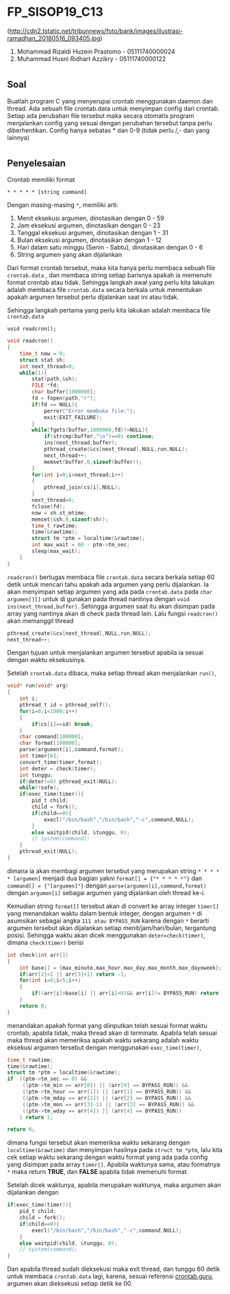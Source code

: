 # FP_SISOP19_C13
(http://cdn2.tstatic.net/tribunnews/foto/bank/images/ilustrasi-ramadhan_20180516_093405.jpg)
1. Mohammad Rizaldi Huzein Prastomo -   05111740000024
2. Muhammad Husni Ridhart Azzikry   -   05111740000122
#
## Soal
Buatlah program C yang menyerupai crontab menggunakan daemon dan thread. Ada sebuah file crontab.data untuk menyimpan config dari crontab. Setiap ada perubahan file tersebut maka secara otomatis program menjalankan config yang sesuai dengan perubahan tersebut tanpa perlu diberhentikan. Config hanya sebatas * dan 0-9 (tidak perlu /,- dan yang lainnya)
#
## Penyelesaian
Crontab memiliki format

`* * * * * [string command]`

Dengan masing-masing `*`, memiliki arti:

1. Menit eksekusi argumen, dinotasikan dengan 0 - 59
2. Jam eksekusi argumen, dinotasikan dengan 0 - 23
3. Tanggal eksekusi argumen, dinotasikan dengan 1 - 31
4. Bulan eksekusi argumen, dinotasikan dengan 1 - 12
5. Hari dalam satu minggu (Senin - Sabtu), dinotasikan dengan 0 - 6
6. String argumen yang akan dijalankan

Dari format crontab tersebut, maka kita hanya perlu membaca sebuah file `crontab.data` , dan membaca string setiap barisnya apakah ia memenuhi format crontab atau tidak.
Sehingga langkah awal yang perlu kita lakukan adalah membaca file `crontab.data` secara berkala untuk menentukan apakah argumen tersebut perlu dijalankan saat ini atau tidak.

Sehingga langkah pertama yang perlu kita lakukan adalah membaca file `crontab.data`

`void readcron();`

```c
void readcron()
{
    time_t now = 0;
    struct stat sh;
    int next_thread=0;   
    while(1){
        stat(path,&sh);
        FILE *fd;
        char buffer[1000000];
        fd = fopen(path,"r");
        if(fd == NULL){
            perror("Error membuka file:");
            exit(EXIT_FAILURE);
        }
        while(fgets(buffer,1000000,fd)!=NULL){
            if(strcmp(buffer,"\n")==0) continue;
            ins(next_thread,buffer);
            pthread_create(&cs[next_thread],NULL,run,NULL);
            next_thread++;
            memset(buffer,0,sizeof(buffer));
        }
        for(int i=0;i<next_thread;i++)
        {
            pthread_join(cs[i],NULL);
        }
        next_thread=0;
        fclose(fd);
        now = sh.st_mtime;
        memset(&sh,0,sizeof(sh));
        time_t rawtime;
        time(&rawtime);
        struct tm *ptm = localtime(&rawtime);
        int max_wait = 60 - ptm->tm_sec;
        sleep(max_wait);
    }
}
```

`readcron()` bertugas membaca file `crontab.data` secara berkala setiap 60 detik untuk mencari tahu apakah ada argumen yang perlu dijalankan. Ia akan menyimpan setiap argumen yang ada pada `crontab.data` pada `char argumen[][]` untuk di gunakan pada thread nantinya dengan `void ins(next_thread,buffer)`. Sehingga argumen saat itu akan disimpan pada array yang nantinya akan di check pada thread lain. Lalu fungsi `readcron()` akan memanggil thread 
```c
pthread_create(&cs[next_thread],NULL,run,NULL);
next_thread++;
```
Dengan tujuan untuk menjalankan argumen tersebut apabila ia sesuai dengan waktu eksekusinya.

Setelah `crontab.data` dibaca, maka setiap thread akan menjalankan `run()`,
```c
void* run(void* arg)
{    
    int i;
    pthread_t id = pthread_self();
    for(i=0;i<1000;i++)
    {
        if(cs[i]==id) break;
    }
    char command[100000];
    char format[100000];
    parse(argument[i],command,format);
    int timer[6];
    convert_time(timer,format);
    int deter = check(timer);
    int tunggu;
    if(deter!=0) pthread_exit(NULL);
    while(!safe);
    if(exec_time(timer)){
        pid_t child;
        child = fork();
        if(child==0){
            execl("/bin/bash","/bin/bash","-c",command,NULL);
        }
        else waitpid(child, &tunggu, 0);
        // system(command);
    }
    pthread_exit(NULL);
}
```
dimana ia akan membagi argumen tersebut yang merupakan string `* * * * * [argumen]` menjadi dua bagian yakni `format[] = {"* * * * *"}` dan `command[] = {"[argumen]"}` dengan `parse(argumen[i],command,format)` dengan `argumen[i]` sebagai argumen yang dijalankan oleh thread ke-i. 

Kemudian string `format[]` tersebut akan di convert ke array integer `timer[]` yang menandakan waktu dalam bentuk integer, dengan argumen `*` di asumsikan sebagai angka `111 atau BYPASS_RUN` karena dengan `*` berarti argumen tersebut akan dijalankan setiap menit/jam/hari/bulan, tergantung posisi. Sehingga waktu akan dicek menggunakan `deter=check(timer)`, dimana `check(timer)` berisi
```c
int check(int arr[])
{
    int base[] = {max_minute,max_hour,max_day,max_month,max_dayoweek};
    if(arr[2]<1 || arr[3]<1) return -1;
    for(int i=0;i<5;i++)
    {
        if((arr[i]>base[i] || arr[i]<0)&& arr[i]!= BYPASS_RUN) return -1;
    }
    return 0;
}
```
menandakan apakah format yang diinputkan telah sesuai format waktu crontab, apabila tidak, maka thread akan di terminate. Apabila telah sesuai maka thread akan memeriksa apakah waktu sekarang adalah waktu eksekusi argumen tersebut dengan menggunakan `exec_time(timer)`,
```c
time_t rawtime;
time(&rawtime);
struct tm *ptm = localtime(&rawtime);
if  ((ptm->tm_sec == 0) &&
     ((ptm->tm_min == arr[0]) || (arr[0] == BYPASS_RUN)) &&
     ((ptm->tm_hour == arr[1]) || (arr[1] == BYPASS_RUN)) &&
     ((ptm->tm_mday == arr[2]) || (arr[2] == BYPASS_RUN)) &&
     ((ptm->tm_mon == arr[3]-1) || (arr[3] == BYPASS_RUN)) &&
     ((ptm->tm_wday == arr[4]) || (arr[4] == BYPASS_RUN))
    ) return 1;

return 0;
```
dimana fungsi tersebut akan memeriksa waktu sekarang dengan `localtime(&rawtime)` dan menyimpan hasilnya pada `struct tm *ptm`, lalu kita cek setiap waktu sekarang dengan waktu format yang ada pada config yang disimpan pada array `timer[]`. Apabila waktunya sama, atau formatnya `*` maka return **TRUE**, dan **FALSE** apabila tidak memenuhi format.

Setelah dicek waktunya, apabila merupakan waktunya, maka argumen akan dijalankan dengan 
```c
if(exec_time(timer)){
    pid_t child;
    child = fork();
    if(child==0){
        execl("/bin/bash","/bin/bash","-c",command,NULL);
    }
    else waitpid(child, &tunggu, 0);
    // system(command);
}
```
Dan apabila thread sudah dieksekusi maka exit thread, dan tunggu 60 detik untuk membaca `crontab.data` lagi, karena, sesuai referensi [crontab.guru](https://crontab.guru/), argumen akan dieksekusi setiap detik ke 00.
